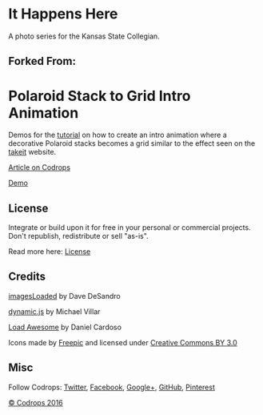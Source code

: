 # It Happens Here

A photo series for the Kansas State Collegian.

## Forked From:

# Polaroid Stack to Grid Intro Animation

Demos for the [tutorial](http://tympanus.net/codrops/?p=26096) on how to create an intro animation where a decorative Polaroid stacks becomes a grid similar to the effect seen on the [takeit](http://www.takeitapp.co/en) website.

[Article on Codrops](http://tympanus.net/codrops/?p=26096)

[Demo](http://tympanus.net/Tutorials/PolaroidStackGrid/)

## License

Integrate or build upon it for free in your personal or commercial projects. Don't republish, redistribute or sell "as-is". 

Read more here: [License](http://tympanus.net/codrops/licensing/)

## Credits

[imagesLoaded](http://imagesloaded.desandro.com/) by Dave DeSandro

[dynamic.js](http://dynamicsjs.com/) by Michael Villar

[Load Awesome](http://github.danielcardoso.net/load-awesome/) by Daniel Cardoso

Icons made by [Freepic](http://www.freepik.com) and licensed under [Creative Commons BY 3.0](http://creativecommons.org/licenses/by/3.0/)

## Misc 

Follow Codrops: [Twitter](http://www.twitter.com/codrops), [Facebook](http://www.facebook.com/pages/Codrops/159107397912), [Google+](https://plus.google.com/101095823814290637419), [GitHub](https://github.com/codrops), [Pinterest](http://www.pinterest.com/codrops/)

[© Codrops 2016](http://www.codrops.com)





